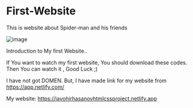# First-Website
This is website about Spider-man and his friends

![image](https://user-images.githubusercontent.com/84439990/201639775-622c005c-3198-4b4a-b7cc-279687cecb7f.png)

Introduction to My first Website..


If You want to watch my first website, You should download these codes. Then You can watch it , Good Luck ;)

I have not got DOMEN. But, I have made link for my website from https://app.netlify.com/

My website:  https://javohirhasanovhtmlcssproject.netlify.app  
